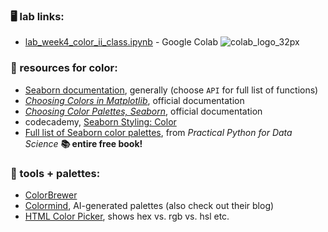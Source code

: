 ### 🖥️ lab links: 
- [lab_week4_color_ii_class.ipynb](https://colab.research.google.com/github/mab253/dataviz_fall24/blob/main/week4/lab_week4_color_ii_class.ipynb) -  Google Colab ![colab_logo_32px](https://github.com/mab253/dataviz_fall23/assets/17707843/9f26ae0a-cf0f-42c2-a1f5-584bb38a36c7)
  
### 🤖 resources for color:
- [Seaborn documentation](https://seaborn.pydata.org/), generally (choose `API` for full list of functions)
- [_Choosing Colors in Matplotlib_](https://matplotlib.org/stable/users/explain/colors/colormaps.html), official documentation
- [_Choosing Color Palettes, Seaborn_](https://seaborn.pydata.org/tutorial/color_palettes.html), official documentation
- codecademy, [Seaborn Styling: Color](https://www.codecademy.com/article/seaborn-design-ii)
- [Full list of Seaborn color palettes](https://www.practicalpythonfordatascience.com/ap_seaborn_palette), from _Practical Python for Data Science_ **📚 entire free book!**

### 🎨 tools + palettes:
- [ColorBrewer](https://colorbrewer2.org)
- [Colormind](http://colormind.io/), AI-generated palettes (also check out their blog)
- [HTML Color Picker](https://htmlcolorcodes.com/color-picker/), shows hex vs. rgb vs. hsl etc.
